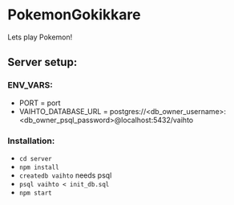 # PokemonGokikkare
Lets play Pokemon!


## Server setup:
### ENV_VARS:
- PORT = port
- VAIHTO_DATABASE_URL = postgres://<db_owner_username>:<db_owner_psql_password>@localhost:5432/vaihto

### Installation:

- `cd server`
- `npm install`
- `createdb vaihto` needs psql
- `psql vaihto < init_db.sql`
- `npm start`
